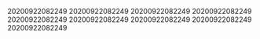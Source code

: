 20200922082249
20200922082249
20200922082249
20200922082249
20200922082249
20200922082249
20200922082249
20200922082249
20200922082249
